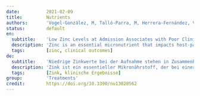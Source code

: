 ```yaml
---
date:          2021-02-09
title:         Nutrients
authors:       'Vogel-González, M, Talló-Parra, M, Herrera-Fernández, V, et al.'
status:        default
en:
  subtitle:    'Low Zinc Levels at Admission Associates with Poor Clinical Outcomes in SARS-CoV-2 Infection'
  description: 'Zinc is an essential micronutrient that impacts host-pathogen interplay at infection. Zinc balances immune responses, and also has a proven direct antiviral action against some viruses. Importantly, zinc deficiency (ZD) is a common condition in elderly and individuals with chronic diseases, two groups with an increased risk for severe severe coronavirus disease 2019 (COVID-19) outcomes. We hypothesize that serum zinc content (SZC) influences COVID-19 disease progression, and thus might represent a useful biomarker. We ran an observational cohort study with 249 COVID-19 patients admitted in Hospital del Mar. We have studied COVID-19 severity and progression attending to SZC at admission. In parallel, we have studied severe acute respiratory syndrome coronavirus 2 (SARS-CoV2) replication in the Vero E6 cell line modifying zinc concentrations. Our study demonstrates a correlation between serum zinc levels and COVID-19 outcome. Serum zinc levels lower than 50 µg/dL at admission correlated with worse clinical presentation, longer time to reach stability, and higher mortality. Our in vitro results indicate that low zinc levels favor viral expansion in SARS-CoV-2 infected cells. Low SZC is a risk factor that determines COVID-19 outcome. We encourage performing randomized clinical trials to study zinc supplementation as potential prophylaxis and treatment with people at risk of zinc deficiency.'
  tags:        [zinc, clinical outcomes]
de:
  subtitle:    'Niedrige Zinkwerte bei der Aufnahme stehen in Zusammenhang mit schlechten klinischen Ergebnissen bei SARS-CoV-2-Infektion'
  description: 'Zink ist ein essentieller Mikronährstoff, der bei einer Infektion das Zusammenspiel von Wirt und Erreger beeinflusst. Zink gleicht die Immunreaktionen aus und hat auch eine nachgewiesene direkte antivirale Wirkung gegen einige Viren. Wichtig ist, dass Zinkmangel (ZD) bei älteren Menschen und Personen mit chronischen Krankheiten, zwei Gruppen mit einem erhöhten Risiko für schwere Coronavirus-Erkrankungen 2019 (COVID-19), häufig vorkommt. Wir stellen die Hypothese auf, dass der Zinkgehalt im Serum (SZC) das Fortschreiten der COVID-19-Erkrankung beeinflusst und somit ein nützlicher Biomarker sein könnte. Wir haben eine beobachtende Kohortenstudie mit 249 COVID-19-Patienten des Hospital del Mar durchgeführt und den Schweregrad und die Progression von COVID-19 in Abhängigkeit von der SZC bei der Aufnahme untersucht. Parallel dazu analysierten wir die Replikation des schweren akuten respiratorischen Syndroms Coronavirus 2 (SARS-CoV2) in der Vero E6-Zelllinie in Abhängigkeit von der Zinkkonzentration. Unsere Studie zeigt eine Korrelation zwischen dem Zinkgehalt im Serum und dem Verlauf von COVID-19. Serumzinkwerte von weniger als 50 µg/dL bei der Aufnahme korrelierten mit einer schlechteren klinischen Präsentation, einer längeren Zeit bis zum Erreichen der Stabilität und einer höheren Sterblichkeit. Unsere In-vitro-Ergebnisse deuten darauf hin, dass niedrige Zinkspiegel die virale Expansion in mit SARS-CoV-2 infizierten Zellen begünstigen. Ein niedriger SZC-Wert ist ein Risikofaktor, der das Ergebnis von COVID-19 bestimmt. Wir regen an, randomisierte klinische Studien durchzuführen, um eine Zinksupplementierung als potenzielle Prophylaxe und Behandlung bei Menschen mit einem Risiko für Zinkmangel zu untersuchen.' 
  tags:        [Zink, klinische Ergebnisse]
group:         'Treatments'
credit:        https://doi.org/10.3390/nu13020562
---
```

